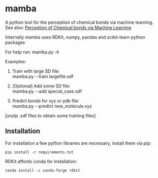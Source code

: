 # mamba
A python tool for the perception of chemical bonds via machine learning.
See also:
[Perception of Chemical bonds via Machine Learning](https://chemrxiv.org/articles/preprint/Perception_of_Chemical_Bonds_via_Machine_Learning/7403630/2)

Internally mamba uses RDKit, numpy, pandas and scikit-learn python packages

For help run:
mamba.py -h

Examples:
    
1) Train with large SD file:  
  mamba.py --train largefile.sdf  
  
2) [Optional] Add some SD file:  
  mamba.py --add special_case.sdf  
  
3) Predict bonds for xyz or pdb file:  
  mamba.py --predict new_molecule.xyz  
  
[unzip .sdf files to obtain some training files]

## Installation

For installation a few python libraries are necessary, install them via pip:

`pip install -r requirements.txt`

RDKit affords conda for installation:

`conda install -c conda-forge rdkit
`

